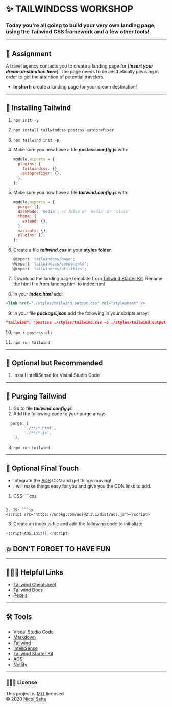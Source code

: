 # ✨ TAILWINDCSS WORKSHOP

### Today you're all going to build your very own landing page, using the Tailwind CSS framework and a few other tools!

<hr/>

## 💭 Assignment

A travel agency contacts you to create a landing page for [***insert your dream destination here***]. The page needs to be aesthetically pleasing in order to get the attention of potential travelers.

- **In short:** create a landing page for your dream destination!

<hr/>

## 📓 Installing Tailwind

1. `npm init -y`
2. `npm install tailwindcss postcss autoprefixer`
3. `npx tailwind init -p`
4. Make sure you now have a file **_postcss.config.js_** with:
   ```js
   module.exports = {
     plugins: {
       tailwindcss: {},
       autoprefixer: {},
     },
   };
   ```
5. Make sure you now have a file **_tailwind.config.js_** with:

   ```js
   module.exports = {
     purge: [],
     darkMode: 'media', // false or 'media' or 'class'
     theme: {
       extend: {},
     },
     variants: {},
     plugins: [],
   };
   ```

6. Create a file **_tailwind.css_** in your **styles folder**.

   ```js
   @import 'tailwindcss/base';
   @import 'tailwindcss/components';
   @import 'tailwindcss/utilities';
   ```

7. Download the landing page template from [Tailwind Starter Kit](https://www.creative-tim.com/learning-lab/tailwind-starter-kit/documentation/download). Rename the html file from landing.html to index.html

8. In your **_index.html_** add:

```html
<link href="./styles/tailwind.output.css" rel="stylesheet" />
```

9. In your file **_package.json_** add the following in your scripts array:

```json
"tailwind": "postcss ./styles/tailwind.css -o ./styles/tailwind.output.css"
```

10. `npm i postcss-cli`

11. `npm run tailwind`

<hr/>

## 💼 Optional but Recommended

1. Install IntelliSense for Visual Studio Code

<hr/>

## 🎩 Purging Tailwind

1. Go to file **_tailwind.config.js_**
2. Add the following code to your purge array:

```js
  purge: [
		'./**/*.html',
		'./**/*.js',
	],
```

3. `npm run tailwind`

<hr/>

## 🚀 Optional Final Touch

- Integrate the [AOS](https://michalsnik.github.io/aos/) CDN and get things moving!
- I will make things easy for you and give you the CDN links to add.

1. CSS: ```css
<link href="https://unpkg.com/aos@2.3.1/dist/aos.css" rel="stylesheet">

````

2. JS: ```js
<script src="https://unpkg.com/aos@2.3.1/dist/aos.js"></script>
````

3. Create an index.js file and add the following code to initialize:

```js
<script>AOS.init();</script>
```

## 💥 DON'T FORGET TO HAVE FUN

<hr/>

## 🧘🏽‍♀️ Helpful Links

- [Tailwind Cheatsheet](https://nerdcave.com/tailwind-cheat-sheet)
- [Tailwind Docs](https://tailwindcss.com/docs)
- [Pexels](https://www.pexels.com/nl-nl/)

<hr/>

## 🛠 Tools

- [Visual Studio Code](https://code.visualstudio.com/)
- [Markdown](https://www.markdownguide.org/)
- [Tailwind](https://tailwindcss.com/)
- [IntelliSense](https://marketplace.visualstudio.com/items?itemName=bradlc.vscode-tailwindcss)
- [Tailwind Starter Kit](https://www.creative-tim.com/learning-lab/tailwind-starter-kit/presentation)
- [AOS](https://michalsnik.github.io/aos/)
- [Netlify](https://www.netlify.com/)

<hr/>

### 👩🏻‍💻 License

This project is [MIT](https://github.com/NicolSaha/tailwind-workshop/blob/main/README.md) licensed <br/>
© 2020 [Nicol Saha](https://github.com/NicolSaha)
